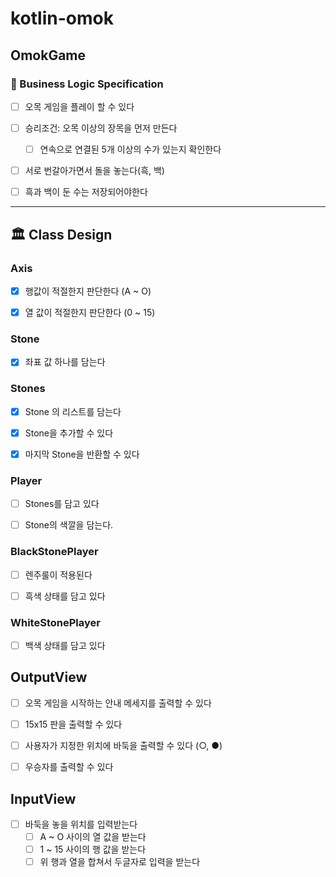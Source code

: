 # kotlin-omok

## OmokGame

### 📝 Business Logic Specification
- [ ] 오목 게임을 플레이 할 수 있다
- [ ] 승리조건: 오목 이상의 장목을 먼저 만든다
  - [ ] 연속으로 연결된 5개 이상의 수가 있는지 확인한다
- [ ] 서로 번갈아가면서 돌을 놓는다(흑, 백)
- [ ] 흑과 백이 둔 수는 저장되어야한다



---
## 🏛 Class Design

### Axis
- [x] 행값이 적절한지 판단한다 (A ~ O)
- [x] 열 값이 적절한지 판단한다 (0 ~ 15)


### Stone
- [x] 좌표 값 하나를 담는다


### Stones
- [x] Stone 의 리스트를 담는다
- [x] Stone을 추가할 수 있다
- [x] 마지막 Stone을 반환할 수 있다


### Player
- [ ] Stones를 담고 있다
- [ ] Stone의 색깔을 담는다.


### BlackStonePlayer
- [ ] 렌주룰이 적용된다
- [ ] 흑색 상태를 담고 있다


### WhiteStonePlayer
- [ ] 백색 상태를 담고 있다



## OutputView
- [ ] 오목 게임을 시작하는 안내 메세지를 출력할 수 있다
- [ ] 15x15 판을 출력할 수 있다
- [ ] 사용자가 지정한 위치에 바둑을 출력할 수 있다 (○, ●)
- [ ] 우승자를 출력할 수 있다


## InputView
- [ ] 바둑을 놓을 위치를 입력받는다
  - [ ] A ~ O 사이의 열 값을 받는다
  - [ ] 1 ~ 15 사이의 행 값을 받는다
  - [ ] 위 행과 열을 합쳐서 두글자로 입력을 받는다